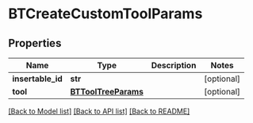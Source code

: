 # BTCreateCustomToolParams

## Properties
Name | Type | Description | Notes
------------ | ------------- | ------------- | -------------
**insertable_id** | **str** |  | [optional] 
**tool** | [**BTToolTreeParams**](BTToolTreeParams.md) |  | [optional] 

[[Back to Model list]](../README.md#documentation-for-models) [[Back to API list]](../README.md#documentation-for-api-endpoints) [[Back to README]](../README.md)


